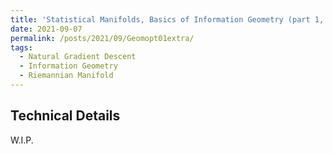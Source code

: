 ```yaml
---
title: 'Statistical Manifolds, Basics of Information Geometry (part 1, advanced materials)'
date: 2021-09-07
permalink: /posts/2021/09/Geomopt01extra/
tags:
  - Natural Gradient Descent
  - Information Geometry
  - Riemannian Manifold
---
```


Technical Details
------

W.I.P.
